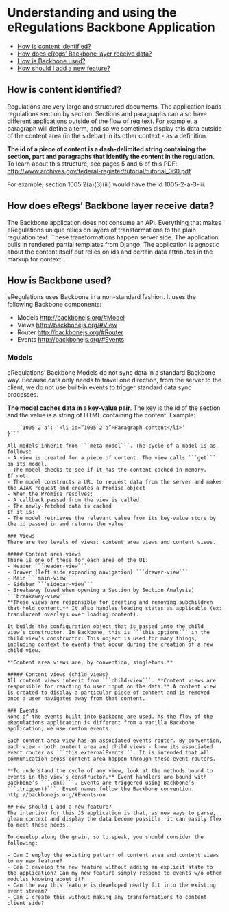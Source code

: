 # Understanding and using the eRegulations Backbone Application

- [How is content identified?](#how-is-content-identified)
- [How does eRegs’ Backbone layer receive data?](#how-does-eregs-backbone-layer-received-data)
- [How is Backbone used?](#how-is-backbone-used)
- [How should I add a new feature?](#how-should-i-add-a-new-feature)

## How is content identified?
Regulations are very large and structured documents. The application loads regulations section by section. Sections and paragraphs can also have different applications outside of the flow of reg text. For example, a paragraph will define a term, and so we sometimes display this data outside of the content area (in the sidebar) in its other context - as a definition.

**The id of a piece of content is a dash-delimited string containing the section, part and paragraphs that identify the content in the regulation.** To learn about this structure, see pages 5 and 6 of this PDF: http://www.archives.gov/federal-register/tutorial/tutorial_060.pdf

For example, section 1005.2(a)(3)(iii) would have the id 1005-2-a-3-iii.

## How does eRegs’ Backbone layer receive data?
The Backbone application does not consume an API. Everything that makes eRegulations unique relies on layers of transformations to the plain regulation text. These transformations happen server side. The application pulls in rendered partial templates from Django. The application is agnostic about the content itself but relies on ids and certain data attributes in the markup for context.

## How is Backbone used?
eRegulations uses Backbone in a non-standard fashion. It uses the following Backbone components:
- Models http://backbonejs.org/#Model
- Views http://backbonejs.org/#View
- Router http://backbonejs.org/#Router
- Events http://backbonejs.org/#Events

### Models
eRegulations’ Backbone Models do not sync data in a standard Backbone way. Because data only needs to travel one direction, from the server to the client, we do not use built-in events to trigger standard data sync processes. 

**The model caches data in a key-value pair**. The key is the id of the section and the value is a string of HTML containing the content. Example:

```{
    ‘1005-2-a’: ‘<li id=”1005-2-a”>Paragraph content</li>’
}```

All models inherit from ```meta-model```. The cycle of a model is as follows:
- A view is created for a piece of content. The view calls ```get``` on its model.
- The model checks to see if it has the content cached in memory.
If not:
- The model constructs a URL to request data from the server and makes the AJAX request and creates a Promise object
- When the Promise resolves:
- A callback passed from the view is called
- The newly-fetched data is cached
If it is:
- The model retrieves the relevant value from its key-value store by the id passed in and returns the value

### Views
There are two levels of views: content area views and content views. 

##### Content area views
There is one of these for each area of the UI:
- Header ```header-view```
- Drawer (left side expanding navigation) ```drawer-view```
- Main ```main-view```
- Sidebar ```sidebar-view```
- Breakaway (used when opening a Section by Section Analysis) ```breakaway-view```
**These views are responsible for creating and removing subchildren that hold content.** It also handles loading states as applicable (ex: translucent overlays over loading content). 

It builds the configuration object that is passed into the child view’s constructor. In Backbone, this is ```this.options``` in the child view’s constructor. This object is used for many things, including context to events that occur during the creation of a new child view.

**Content area views are, by convention, singletons.**

##### Content views (child views)
All content views inherit from ```child-view```. **Content views are responsible for reacting to user input on the data.** A content view is created to display a particular piece of content and is removed once a user navigates away from that content.

### Events
None of the events built into Backbone are used. As the flow of the eRegulations application is different from a vanilla Backbone application, we use custom events.

Each content area view has an associated events router. By convention, each view - both content area and child views - know its associated event router as ```this.externalEvents```. It is intended that all communication cross-content area happen through these event routers.

**To understand the cycle of any view, look at the methods bound to events in the view’s constructor.** Event handlers are bound with Backbone’s ```.on()```. Events are triggered using Backbone’s ```.trigger()```. Event names follow the Backbone convention. http://backbonejs.org/#Events-on

## How should I add a new feature?
The intention for this JS application is that, as new ways to parse, glean context and display the data become possible, it can easily flex to meet these needs.

To develop along the grain, so to speak, you should consider the following:

- Can I employ the existing pattern of content area and content views to my new feature?
- Can I develop the new feature without adding an explicit state to the application? Can my new feature simply respond to events w/o other modules knowing about it?
- Can the way this feature is developed neatly fit into the existing event stream?
- Can I create this without making any transformations to content client side?
